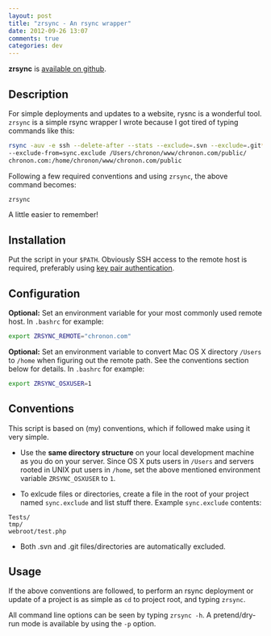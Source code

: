 ```yaml
---
layout: post
title: "zrsync - An rsync wrapper"
date: 2012-09-26 13:07
comments: true
categories: dev
---
```


**zrsync** is [available on github](https://github.com/chronon/zrsync).

Description
-----------

For simple deployments and updates to a website, rysnc is a wonderful tool. `zrsync` is a simple 
rsync wrapper I wrote because I got tired of typing commands like this:

```sh
rsync -auv -e ssh --delete-after --stats --exclude=.svn --exclude=.git* 
--exclude-from=sync.exclude /Users/chronon/www/chronon.com/public/ 
chronon.com:/home/chronon/www/chronon.com/public
```

Following a few required conventions and using `zrsync`, the above command becomes:

```sh
zrsync
```

A little easier to remember!

Installation
------------

Put the script in your `$PATH`. Obviously SSH access to the remote host is required, preferably
using [key pair authentication](http://library.linode.com/securing-your-server#sph_using-ssh-key-pair-authentication).

Configuration
-------------

**Optional:** Set an environment variable for your most commonly used remote host. In `.bashrc` for
example:

```sh
export ZRSYNC_REMOTE="chronon.com"
```

**Optional:** Set an environment variable to convert Mac OS X directory `/Users` to `/home` when
figuring out the remote path. See the conventions section below for details. In `.bashrc` for
example:

```sh
export ZRSYNC_OSXUSER=1
```

Conventions
-----------

This script is based on (my) conventions, which if followed make using it very simple. 

* Use the **same directory structure** on your local development machine as you do on your server.
  Since OS X puts users in `/Users` and servers rooted in UNIX put users in `/home`, set the above
  mentioned environment variable `ZRSYNC_OSXUSER` to `1`.

* To exlcude files or directories, create a file in the root of your project named `sync.exclude`
  and list stuff there. Example `sync.exclude` contents:

```
Tests/  
tmp/  
webroot/test.php
```

* Both .svn and .git files/directories are automatically excluded. 

Usage
-----

If the above conventions are followed, to perform an rsync deployment or update of a project is as
simple as `cd` to project root, and typing `zrsync`. 

All command line options can be seen by typing `zrsync -h`. A pretend/dry-run mode is available by
using the `-p` option. 
